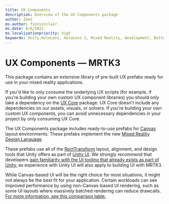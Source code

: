 ```yaml
---
title: UX Components
description: Overview of the UX Components package
author: Zee2
ms.author: finnsinclair
ms.date: 6/6/2022
ms.localizationpriority: high
keywords: Unity,HoloLens, HoloLens 2, Mixed Reality, development, Button, PressableButton, Slider, Toggle
---
```


# UX Components &#8212; MRTK3

This package contains an extensive library of pre-built UX prefabs ready for use in your mixed reality applications.

If you'd like to only consume the underlying UX scripts (for example, if you're building your own custom UX component libraries) you should only take a dependency on the [UX Core](../../../mrtk3-uxcore/packages/uxcore/overview.md) package. UX Core doesn't include any dependencies on our assets, visuals, or solvers. If you're building your own custom UX components, you can avoid unnecessary dependencies in your project by only consuming UX Core.

The UX Components package includes ready-to-use prefabs for [Canvas](../../../mrtk3-uxcore/packages/uxcore/canvas-ui.md) layout environments. These prefabs implement the new [Mixed Reality Design Language](mixed-reality-design-language.md).

These prefabs use all of the [RectTransform](https://docs.unity3d.com/ScriptReference/RectTransform.html) layout, alignment, and design tools that Unity offers as part of [Unity UI](https://docs.unity3d.com/Manual/com.unity.ugui.html). We strongly recommend that developers [gain familiarity with the UI tooling that already exists as part of Unity](https://learn.unity.com/tutorial/working-with-ui-in-unity), as experience with Unity UI will also apply to building UI with MRTK3.

While Canvas-based UI will be the right choice for most situations, it might not always be the best fit for your application. Certain workloads can see improved performance by using non-Canvas-based UI rendering, such as some UI layouts where massively batched rendering can reduce drawcalls. [For more information, see this comparison table.](../../../mrtk3-uxcomponents-noncanvas/packages/uxcomponents-noncanvas/overview.md)